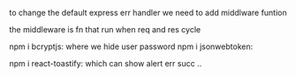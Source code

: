 to change the default express err handler we need to add middlware funtion 

the middleware is fn that run when req and res cycle

npm i bcryptjs: where  we hide user password
npm i jsonwebtoken: 

npm i react-toastify: which can show alert err succ ..